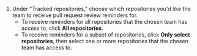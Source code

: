 1. Under "Tracked repositories," choose which repositories you'd like the team to receive pull request review reminders for.
   - To receive reminders for all repositories that the chosen team has access to, click **All repositories**.
   - To receive reminders for a subset of repositories, click **Only select repositories**, then select one or more repositories that the chosen team has access to.
